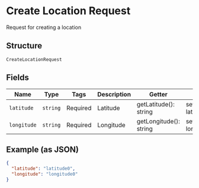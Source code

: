 
# Create Location Request

Request for creating a location

## Structure

`CreateLocationRequest`

## Fields

| Name | Type | Tags | Description | Getter | Setter |
|  --- | --- | --- | --- | --- | --- |
| `latitude` | `string` | Required | Latitude | getLatitude(): string | setLatitude(string latitude): void |
| `longitude` | `string` | Required | Longitude | getLongitude(): string | setLongitude(string longitude): void |

## Example (as JSON)

```json
{
  "latitude": "latitude0",
  "longitude": "longitude0"
}
```

